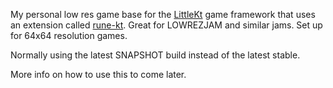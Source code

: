 My personal low res game base for the [LittleKt](https://github.com/littlektframework/littlekt) game framework that uses an
extension called [rune-kt](https://github.com/LeHaine/rune-kt). Great for LOWREZJAM and similar jams. Set up for 64x64 
resolution games.

Normally using the latest SNAPSHOT build instead of the latest stable.

More info on how to use this to come later.